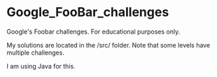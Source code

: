 # Google_FooBar_challenges
Google's Foobar challenges. For educational purposes only.

My solutions are located in the /src/ folder. Note that some levels have multiple challenges. 

I am using Java for this. 
